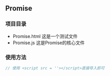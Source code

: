 ## Promise

### 项目目录
- Promise.html 这是一个测试文件
- Promise.js 这是Promise的核心文件

### 使用方法
```js
// 使用 <script src = ''></script>直接导入即可

```